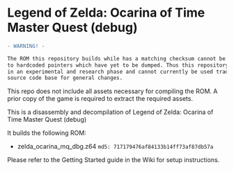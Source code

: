 # Legend of Zelda: Ocarina of Time Master Quest (debug)

```diff
- WARNING! -

The ROM this repository builds while has a matching checksum cannot be 'shifted' due
to hardcoded pointers which have yet to be dumped. Thus this repository is currently
in an experimental and research phase and cannot currently be used traditionally as a
source code base for general changes.
```

This repo does not include all assets necessary for compiling the ROM. A prior copy of the game is required to extract the required assets.

This is a disassembly and decompilation of Legend of Zelda: Ocarina of Time Master Quest (debug)

It builds the following ROM:
* zelda_ocarina_mq_dbg.z64 `md5: 717179476af84133b14ff73af87db57a`

Please refer to the Getting Started guide in the Wiki for setup instructions.